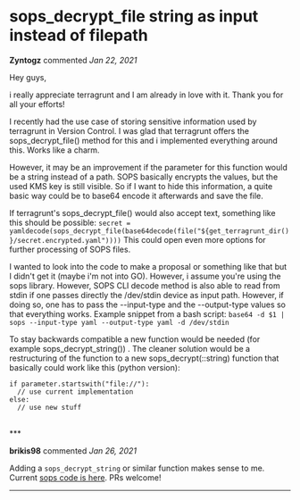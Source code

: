 # sops_decrypt_file string as input instead of filepath

**Zyntogz** commented *Jan 22, 2021*

Hey guys,

i really appreciate terragrunt and I am already in love with it. Thank you for all your efforts!

I recently had the use case of storing sensitive information used by terragrunt in Version Control. I was glad that terragrunt offers the sops_decrypt_file() method for this and i implemented everything around this. Works like a charm.

However, it may be an improvement if the parameter for this function would be a string instead of a path. SOPS basically encrypts the values, but the used KMS key is still visible. So if I want to hide this information, a quite basic way could be to base64 encode it afterwards and save the file. 

If terragrunt's sops_decrypt_file() would also accept text, something like this should be possible:
```secret = yamldecode(sops_decrypt_file(base64decode(file("${get_terragrunt_dir()}/secret.encrypted.yaml"))))```
This could open even more options for further processing of SOPS files.

I wanted to look into the code to make a proposal or something like that but I didn't get it (maybe i'm not into GO). However, i assume you're using the sops library. However, SOPS CLI decode method is also able to read from stdin if one passes directly the /dev/stdin device as input path. However, if doing so, one has to pass the --input-type and the --output-type values so that everything works.
Example snippet from a bash script: 
```base64 -d $1 | sops --input-type yaml --output-type yaml -d /dev/stdin```

To stay backwards compatible a new function would be needed (for example sops_decrypt_string()) . The cleaner solution would be a restructuring of the function to a new sops_decrypt(<parameter>::string) function that basically could work like this (python version):
```
if parameter.startswith("file://"):
  // use current implementation
else:
  // use new stuff
```
<br />
***


**brikis98** commented *Jan 26, 2021*

Adding a `sops_decrypt_string` or similar function makes sense to me. Current [sops code is here](https://github.com/gruntwork-io/terragrunt/blob/master/config/config_helpers.go#L515). PRs welcome!
***

